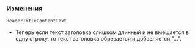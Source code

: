 ### Изменения

`HeaderTitleContentText`

 - Теперь если текст заголовка слишком длинный и не вмещается в одну строку, то текст заголовка обрезается и добавляется "...".
  